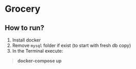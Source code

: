 # Grocery

## How to run?
1) Install docker
2) Remove ``mysql`` folder if exist (to start with fresh db copy)
3) In the Terminal execute:
> **docker-compose up**